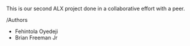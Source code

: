 This is our second ALX project done in a collaborative effort with a peer.

/Authors

- Fehintola Oyedeji
- Brian Freeman Jr
